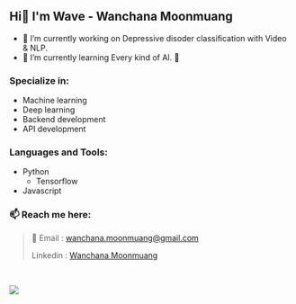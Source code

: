 ## Hi👋 I'm Wave - Wanchana Moonmuang

- 🔭 I’m currently working on Depressive disoder classification with Video & NLP.
- 🌱 I’m currently learning Every kind of AI. 🤖

### Specialize in:
- Machine learning
- Deep learning
- Backend development
- API development
 
### Languages and Tools:
- Python
  - Tensorflow
- Javascript

### 📫 Reach me here: 
> 📧 Email : <wanchana.moonmuang@gmail.com>
> 
> Linkedin : [Wanchana Moonmuang](https://www.linkedin.com/in/wanchana-moonmuang-00984a15b/)

<br>

![](https://github-readme-stats.vercel.app/api?username=6210612757&count_private=true&show_icons=true&hide_border=true&theme=tokyonight)
